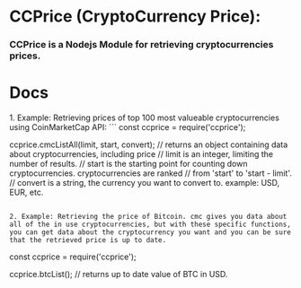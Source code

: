 <h1>CCPrice (CryptoCurrency Price):</h1>
<h3>CCPrice is a Nodejs Module for retrieving cryptocurrencies prices.</h3>

<h1>Docs</h1>
1. Example: Retrieving prices of top 100 most valueable cryptocurrencies using CoinMarketCap API:
```
const ccprice = require('ccprice');

ccprice.cmcListAll(limit, start, convert);
// returns an object containing data about cryptocurrencies, including price
// limit is an integer, limiting the number of results.
// start is the starting point for counting down cryptocurrencies. cryptocurrencies are ranked // from 'start' to 'start - limit'.
// convert is a string, the currency you want to convert to. example: USD, EUR, etc.  
```

2. Example: Retrieving the price of Bitcoin. cmc gives you data about all of the in use cryptocurrencies, but with these specific functions, you can get data about the cryptocurrency you want and you can be sure that the retrieved price is up to date.

```
const ccprice = require('ccprice');

ccprice.btcList();
// returns up to date value of BTC in USD.
```